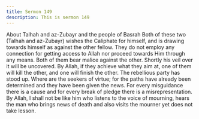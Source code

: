 ```yaml
---
title: Sermon 149
description: This is sermon 149
---
```


About Talhah and az-Zubayr and the people of Basrah
Both of these two (Talhah and az-Zubayr) wishes the Caliphate for himself, and is drawing
towards himself as against the other fellow. They do not employ any connection for getting
access to Allah nor proceed towards Him through any means. Both of them bear malice
against the other.
Shortly his veil over it will be uncovered. By Allah, if they achieve what they aim at, one of
them will kill the other, and one will finish the other.
The rebellious party has stood up. Where are the seekers of virtue; for the paths have already
been determined and they have been given the news. For every misguidance there is a cause
and for every break of pledge there is a misrepresentation.
By Allah, I shall not be like him who listens to the voice of mourning, hears the man who
brings news of death and also visits the mourner yet does not take lesson.